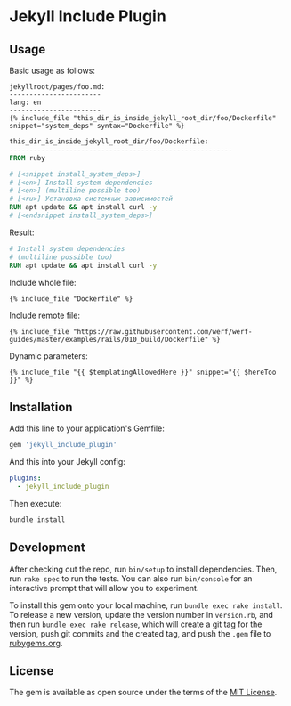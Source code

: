 # Jekyll Include Plugin

## Usage

Basic usage as follows:

```jinja
jekyllroot/pages/foo.md:
-----------------------
lang: en
-----------------------
{% include_file "this_dir_is_inside_jekyll_root_dir/foo/Dockerfile" snippet="system_deps" syntax="Dockerfile" %}
```

```Dockerfile
this_dir_is_inside_jekyll_root_dir/foo/Dockerfile:
--------------------------------------------------------
FROM ruby

# [<snippet install_system_deps>]
# [<en>] Install system dependencies
# [<en>] (multiline possible too)
# [<ru>] Установка системных зависимостей
RUN apt update && apt install curl -y
# [<endsnippet install_system_deps>]
```

Result:
```Dockerfile
# Install system dependencies
# (multiline possible too)
RUN apt update && apt install curl -y
```

Include whole file:
```jinja
{% include_file "Dockerfile" %}
```

Include remote file:
```jinja
{% include_file "https://raw.githubusercontent.com/werf/werf-guides/master/examples/rails/010_build/Dockerfile" %}
```

Dynamic parameters:
```jinja
{% include_file "{{ $templatingAllowedHere }}" snippet="{{ $hereToo }}" %}
```

## Installation

Add this line to your application's Gemfile:

```ruby
gem 'jekyll_include_plugin'
```

And this into your Jekyll config:
```yaml
plugins:
  - jekyll_include_plugin
```

Then execute:
```bash
bundle install
```

## Development

After checking out the repo, run `bin/setup` to install dependencies. Then, run `rake spec` to run the tests. You can also run `bin/console` for an interactive prompt that will allow you to experiment.

To install this gem onto your local machine, run `bundle exec rake install`. To release a new version, update the version number in `version.rb`, and then run `bundle exec rake release`, which will create a git tag for the version, push git commits and the created tag, and push the `.gem` file to [rubygems.org](https://rubygems.org).

## License

The gem is available as open source under the terms of the [MIT License](https://opensource.org/licenses/MIT).

